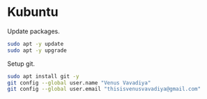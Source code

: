 # Kubuntu

Update packages.

```bash
sudo apt -y update
sudo apt -y upgrade
```

Setup git.

```bash
sudo apt install git -y
git config --global user.name "Venus Vavadiya"
git config --global user.email "thisisvenusvavadiya@gmail.com"
```
